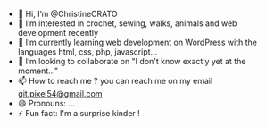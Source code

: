 - 👋 Hi, I’m @ChristineCRATO
- 👀 I’m interested in crochet, sewing, walks, animals and web development recently
- 🌱 I’m currently learning web development on WordPress with the languages html, css, php, javascript...
- 💞️ I’m looking to collaborate on "I don't know exactly yet at the moment..."
- 📫 How to reach me ? you can reach me on my email git.pixel54@gmail.com
- 😄 Pronouns: ...
- ⚡ Fun fact: I'm a surprise kinder !

<!---
ChristineCRATO/ChristineCRATO is a ✨ special ✨ repository because its `README.md` (this file) appears on your GitHub profile.
You can click the Preview link to take a look at your changes.
--->
